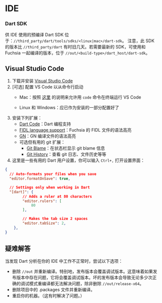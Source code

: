 <!-- # IDEs -->
# IDE

<!--
### Dart SDK

A prebuilt Dart SDK is available for IDE consumption at:
`//third_party/dart/tools/sdks/<linux|mac>/dart-sdk`.
Note that this SDK is sometimes a few days behind the version of
`//third_party/dart`. If you require an up-to-date SDK, one gets built with
Fuchsia at:
`//out/<build-type>/dart_host/dart-sdk`.
-->
### Dart SDK

供 IDE 使用的预编译 Dart SDK 位于：`//third_party/dart/tools/sdks/<linux|mac>/dart-sdk`。
注意，此 SDK 的版本比 `//third_party/dart` 有时旧几天。若需要最新的 SDK，可使用和 Fuchsia 一起编译的版本，位于 `//out/<build-type>/dart_host/dart-sdk`。

<!--
## Visual Studio Code

1. Download and install [Visual Studio Code](https://code.visualstudio.com/)
1. [optional] Setup VS Code to launch from the command line
    * For Macs: To allow running VS Code from the terminal using the `code` command, follow the instructions [here](https://code.visualstudio.com/docs/setup/mac#_launching-from-the-command-line)

    * For Linux and Windows: This should already be done as part of the installation
1. Install the following extensions:
    * [Dart Code](https://marketplace.visualstudio.com/items?itemName=Dart-Code.dart-code): Support for programming in Dart
    * [FIDL language support](https://marketplace.visualstudio.com/items?itemName=fuchsia-authors.language-fidl): Syntax highlighting support for Fuchsia's FIDL files
    * [GN](https://marketplace.visualstudio.com/items?itemName=npclaudiu.vscode-gn): Syntax highlighting for GN build files
    * Optional but helpful git extensions:
      * [Git Blame](https://marketplace.visualstudio.com/items?itemName=waderyan.gitblame): See git blam information in the status bar
      * [Git History](https://marketplace.visualstudio.com/items?itemName=donjayamanne.githistory): View git log, file history, etc.
1. Here are some helpful user settings for Dart, you can open your user settings by typing `Ctrl+,`:
```json
{
  // Auto-formats your files when you save
  "editor.formatOnSave": true,

  // Settings only when working in Dart
  "[dart]": {
        // Adds a ruler at 80 characters
        "editor.rulers": [
            80
        ],

        // Makes the tab size 2 spaces
        "editor.tabSize": 2,
    },
}

```
-->
## Visual Studio Code

1. 下载并安装 [Visual Studio Code](https://code.visualstudio.com/)
1. [可选] 配置 VS Code 以从命令行启动
    * Mac：按照 [这里](https://code.visualstudio.com/docs/setup/mac#_launching-from-the-command-line) 的说明来允许用 `code` 命令在终端运行 VS Code

    * Linux 和 Windows：应已作为安装的一部分配置好了
1. 安装下列扩展：
    * [Dart Code](https://marketplace.visualstudio.com/items?itemName=Dart-Code.dart-code)：Dart 编程支持
    * [FIDL language support](https://marketplace.visualstudio.com/items?itemName=fuchsia-authors.language-fidl)：Fuchsia 的 FIDL 文件的语法高亮
    * [GN](https://marketplace.visualstudio.com/items?itemName=npclaudiu.vscode-gn)：GN 编译文件的语法高亮
    * 可选但有用的 git 扩展：
      * [Git Blame](https://marketplace.visualstudio.com/items?itemName=waderyan.gitblame)：在状态栏显示 git blame 信息
      * [Git History](https://marketplace.visualstudio.com/items?itemName=donjayamanne.githistory)：查看 git 日志、文件历史等等
1. 这里是一些有用的 Dart 用户设置，你可以输入 `Ctrl+,` 打开设置界面：
```json
{
  // Auto-formats your files when you save
  "editor.formatOnSave": true,

  // Settings only when working in Dart
  "[dart]": {
        // Adds a ruler at 80 characters
        "editor.rulers": [
            80
        ],

        // Makes the tab size 2 spaces
        "editor.tabSize": 2,
    },
}

```

<!--
## Troubleshooting

When you find the Dart analysis is not working properly in your IDE, try the
following:
- Delete `//out` and rebuild. Specifically, a release build overrides a debug
  build. This means that if you have a broken release build, any release build
  overrides a debug build. With a broken release build, no amount of correct
  rebuilding on debug will solve the issue until you delete
  `//out/release-x64`.
- Delete the .packages file in your project and rebuild.
- Reboot your machine.  (This has sometimes fixed the issue.)
-->
## 疑难解答

当发现 Dart 分析在你的 IDE 中工作不正常时，尝试以下选项：
- 删除 `//out` 并重新编译。特别地，发布版本会覆盖调试版本。这意味着如果发布版本中存在问题，它将会覆盖调试版本。坏的发布版本会导致无论多少次正确的调试模式重编译都无法解决问题，除非删除 `//out/release-x64`。
- 删除项目中的 .packages 文件并重新编译。
- 重启你的机器。（这有时解决了问题。）